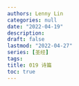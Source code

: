 ```yaml
---
authors: Lenny Lin
categories: null
date: "2022-04-19"
description: 
draft: false
lastmod: "2022-04-27"
series: [圣经]
tags: 
title: 019 诗篇
toc: true
---
```






